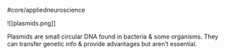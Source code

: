 #core/appliedneuroscience

![[plasmids.png]]

Plasmids are small circular DNA found in bacteria & some organisms. They can transfer genetic info & provide advantages but aren’t essential.
